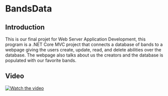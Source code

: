 # BandsData
## Introduction
This is our final projet for Web Server Application Development, this program is a .NET Core MVC project that connects a database of bands to a webpage giving the users create, update, read, and delete abilities over the database. The webpage also talks about us the creators and the database is populated with our favorite bands.  
## Video
[![Watch the video](https://img.youtube.com/vi/OKUttQa8sis/default.jpg)](https://youtu.be/OKUttQa8sis)
